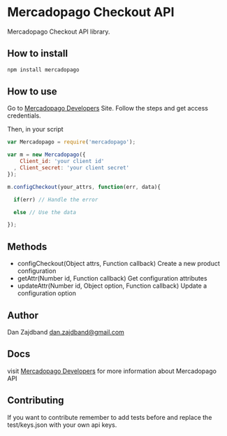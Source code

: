 # Mercadopago Checkout API

Mercadopago Checkout API library.

## How to install

```bash
npm install mercadopago
```

## How to use

Go to [Mercadopago Developers](https://developers.mercadopago.com/integracion-checkout) Site. Follow the steps and get access credentials.

Then, in your script

```js
var Mercadopago = require('mercadopago');

var m = new Mercadopago({
    Client_id: 'your client id'
  , Client_secret: 'your client secret'
});

m.configCheckout(your_attrs, function(err, data){

  if(err) // Handle the error

  else // Use the data

});
```

## Methods

* configCheckout(Object attrs, Function callback) Create a new product configuration
* getAttr(Number id, Function callback) Get configuration attributes
* updateAttr(Number id, Object option, Function callback) Update a configuration option

## Author

Dan Zajdband <dan.zajdband@gmail.com>

## Docs

visit [Mercadopago Developers](https://developers.mercadopago.com/) for more information about Mercadopago API

## Contributing

If you want to contribute remember to add tests before and replace the test/keys.json with your own api keys.

